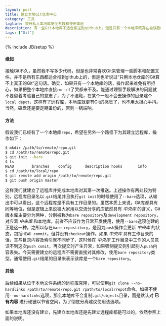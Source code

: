 ```yaml
---
layout: post
title: 建立本地Git仓库中心
category: 工具
tagline: 提升私人本地库安全系数和使用体验
description: 有一些Git本地库不适合推送到github上，但是只有一个本地库既存在被误删的可能，也缺失管理体验，为此可以建立一个本地仓库中心，用来建立远程库。
tags: ["Git"]
---
```

{% include JB/setup %}

#### 缘起
接触Git不久，虽然我不写多少代码，但是也非常喜欢Git来管理一些脚本和配置文件。并不是所有东西都适合推到github上的，但是也听说过“只用本地仓库的Git算不上真正的Git“这句话。确实，如果只有一个本地库的话，操作起来难免有所担心，如果把整个本地库直接`rm -rf`了哭都来不及。能通过理智手段解决的问题就不要留着考验自己的意志了，为了不湿鞋，在某个一般不会去操作的目录建个`local depot`，这样有了远程库，本地库就更有Git的感觉了，也不用太担心手抖。当然，磁盘还是要定期备份的，否则一锅端呐。

#### 方法
假设我们已经有了一个本地库`repo`，希望在另外一个路径下为其建立远程库，操作如下：

```sh
$ mkdir /path/to/remote/repo.git
$ cd /path/to/remote/repo.git
$ git init --bare
$ ls
HEAD        branches    config      description hooks       info        objects     refs
$ cd /path/to/local/repo
$ git remote add origin /path/to/remote/repo.git
$ git push origin master
```

这样我们就建立了远程库并完成本地库对其第一次推送。上述操作有两处较为特别，远程库目录名以`.git`结尾并且执行`git init`的时候使用了`--bare`选项，从输出中可以看出，这个远程库是不具有工作目录的。虽然本质上来说，Git库都具有同等地位，但是逻辑上来说被大家用以交流分享的库依然具有 *中央库* 的含义，Git版本库主要分为两种，分别被称为`bare repository`及`development repository`，对应着 *中央库* 和本地库，前者不应该作为日常开发使用，使用`--bare`选项创建的正是这一种。之所以存在`bare repostitory`，是因为`push`操作会更新 *中央库* 的状态，包括`HEAD commit`，但并没有`checkout`操作，如果 *中央库* 具有工作目录的话，其与目录内容及索引就不同步了，这时候在 *中央库* 工作目录中工作的人员意识不到这次`push comit`，再次提交时产生异常，如果强制提交则引起别人`push`内容丢失。今天需要建立的远程库不需要直接对其修改，使用`bare repository`类型。通常使用`.git`结尾的目录来表示该库是一个`bare repository`。

#### 其他
后续如果从位于本地文件系统的远程库克隆，可以使用`git clone --no-hardlinks /path/to/remote/repo.git /path/to/local/repot`命令。如果不使用`--no-hardlinks`选项，那么本地库不会复制`.git/objects`目录，而是默认对 **已有内容** 进行硬链以节省空间，为了彻底分离建议使用该选项。

如果本地库还没有建立，先建立本地库还是先建立远程库都是可以的，依然参照上面的说明。
